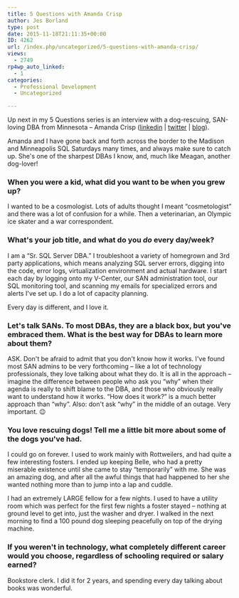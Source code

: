 ```yaml
---
title: 5 Questions with Amanda Crisp
author: Jes Borland
type: post
date: 2015-11-18T21:11:35+00:00
ID: 4262
url: /index.php/uncategorized/5-questions-with-amanda-crisp/
views:
  - 2749
rp4wp_auto_linked:
  - 1
categories:
  - Professional Development
  - Uncategorized

---
```

Up next in my 5 Questions series is an interview with a dog-rescuing, SAN-loving DBA from Minnesota – Amanda Crisp (<a href="https://www.linkedin.com/in/amanda-crisp-b36a452" target="_blank">linkedin</a> | <a href="https://twitter.com/rottengeek" target="_blank">twitter</a> | <a href="https://rottengeek.wordpress.com/" target="_blank">blog</a>).

Amanda and I have gone back and forth across the border to the Madison and Minneapolis SQL Saturdays many times, and always make sure to catch up. She's one of the sharpest DBAs I know, and, much like Meagan, another dog-lover!

### When you were a kid, what did you want to be when you grew up?

I wanted to be a cosmologist. Lots of adults thought I meant “cosmetologist” and there was a lot of confusion for a while. Then a veterinarian, an Olympic ice skater and a war correspondent.

### What's your job title, and what do you _do_ every day/week?

I am a “Sr. SQL Server DBA.” I troubleshoot a variety of homegrown and 3rd party applications, which means analyzing SQL server errors, digging into the code, error logs, virtualization environment and actual hardware. I start each day by logging onto my V-Center, our SAN administration tool, our SQL monitoring tool, and scanning my emails for specialized errors and alerts I've set up. I do a lot of capacity planning.

Every day is different, and I love it.

### Let's talk SANs. To most DBAs, they are a black box, but you've embraced them. What is the best way for DBAs to learn more about them?

ASK. Don't be afraid to admit that you don't know how it works. I've found most SAN admins to be very forthcoming – like a lot of technology professionals, they love talking about what they do. It is all in the approach – imagine the difference between people who ask you “why” when their agenda is really to shift blame to the DBA, and those who obviously really want to understand how it works. “How does it work?” is a much better approach than “why”. Also: don't ask “why” in the middle of an outage. Very important. 😉

### You love rescuing dogs! Tell me a little bit more about some of the dogs you've had.

I could go on forever. I used to work mainly with Rottweilers, and had quite a few interesting fosters. I ended up keeping Belle, who had a pretty miserable existence until she came to stay “temporarily” with me. She was an amazing dog, and after all the awful things that had happened to her she wanted nothing more than to jump into a lap and cuddle.

I had an extremely LARGE fellow for a few nights. I used to have a utility room which was perfect for the first few nights a foster stayed – nothing at ground level to get into, just the washer and dryer. I walked in the next morning to find a 100 pound dog sleeping peacefully on top of the drying machine.

### If you weren't in technology, what completely different career would you choose, regardless of schooling required or salary earned?

Bookstore clerk. I did it for 2 years, and spending every day talking about books was wonderful.